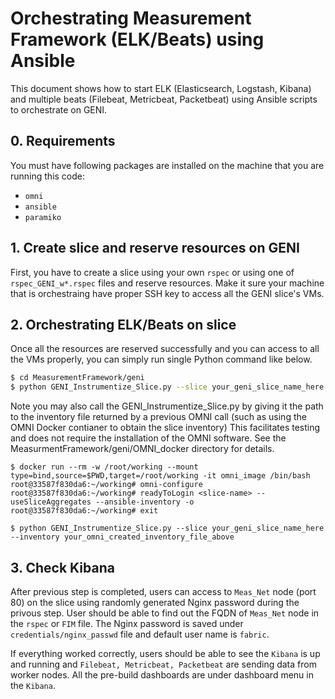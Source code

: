 # Orchestrating Measurement Framework (ELK/Beats) using Ansible

This document shows how to start ELK (Elasticsearch, Logstash, Kibana) and multiple beats (Filebeat, Metricbeat, Packetbeat) using Ansible scripts to orchestrate on GENI.

## 0. Requirements

You must have following packages are installed on the machine that you are running this code:

- `omni`
- `ansible`
- `paramiko`

## 1. Create slice and reserve resources on GENI

First, you have to create a slice using your own `rspec` or using one of `rspec_GENI_w*.rspec` files and reserve resources. Make it sure your machine that is orchestraing have proper SSH key to access all the GENI slice's VMs.

## 2. Orchestrating ELK/Beats on slice

Once all the resources are reserved successfully and you can access to all the VMs properly, you can simply run single Python command like below.

```bash
$ cd MeasurementFramework/geni
$ python GENI_Instrumentize_Slice.py --slice your_geni_slice_name_here
```

Note you may also call the GENI_Instrumentize_Slice.py by giving it the path to the inventory file returned by a previous OMNI call (such as using the OMNI Docker contianer to obtain the slice inventory) This facilitates testing and does not require the installation of the OMNI software. See the MeasurmentFramework/geni/OMNI_docker directory for details.

```
$ docker run --rm -w /root/working --mount type=bind,source=$PWD,target=/root/working -it omni_image /bin/bash
root@33587f830da6:~/working# omni-configure
root@33587f830da6:~/working# readyToLogin <slice-name> --useSliceAggregates --ansible-inventory -o
root@33587f830da6:~/working# exit            

$ python GENI_Instrumentize_Slice.py --slice your_geni_slice_name_here --inventory your_omni_created_inventory_file_above
```
## 3. Check Kibana

After previous step is completed, users can access to `Meas_Net` node (port 80) on the slice using randomly generated Nginx password during the privous step. User should be able to find out the FQDN of `Meas_Net` node in the `rspec` or `FIM` file. The Nginx password is saved under `credentials/nginx_passwd` file and default user name is `fabric`.

If everything worked correctly, users should be able to see the `Kibana` is up and running and `Filebeat, Metricbeat, Packetbeat` are sending data from worker nodes. All the pre-build dashboards are under dashboard menu in the `Kibana`.
